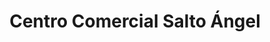 ---
title: "Centro Comercial Salto Ángel"
url: /maracaibo/centro-comercial-salto-angel/
shop: centro comercial
---